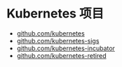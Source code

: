 # Kubernetes 项目

* [github.com/kubernetes](https://github.com/kubernetes)
* [github.com/kubernetes-sigs](https://github.com/kubernetes-sigs)
* [github.com/kubernetes-incubator](https://github.com/kubernetes-incubator)
* [github.com/kubernetes-retired](https://github.com/kubernetes-retired)